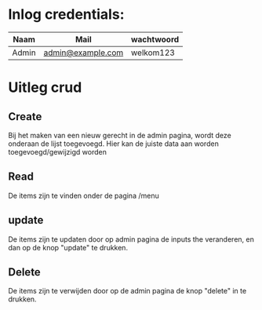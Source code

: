 # Inlog credentials:

| Naam  | Mail              | wachtwoord |
| ----- | ----------------- | ---------- |
| Admin | admin@example.com | welkom123  |

# Uitleg crud

## Create

Bij het maken van een nieuw gerecht in de admin pagina, wordt deze onderaan de lijst toegevoegd. Hier kan de juiste data aan worden toegevoegd/gewijzigd worden

## Read

De items zijn te vinden onder de pagina /menu

## update

De items zijn te updaten door op admin pagina de inputs the veranderen, en dan op de knop "update" te drukken.

## Delete

De items zijn te verwijden door op de admin pagina de knop "delete" in te drukken.
